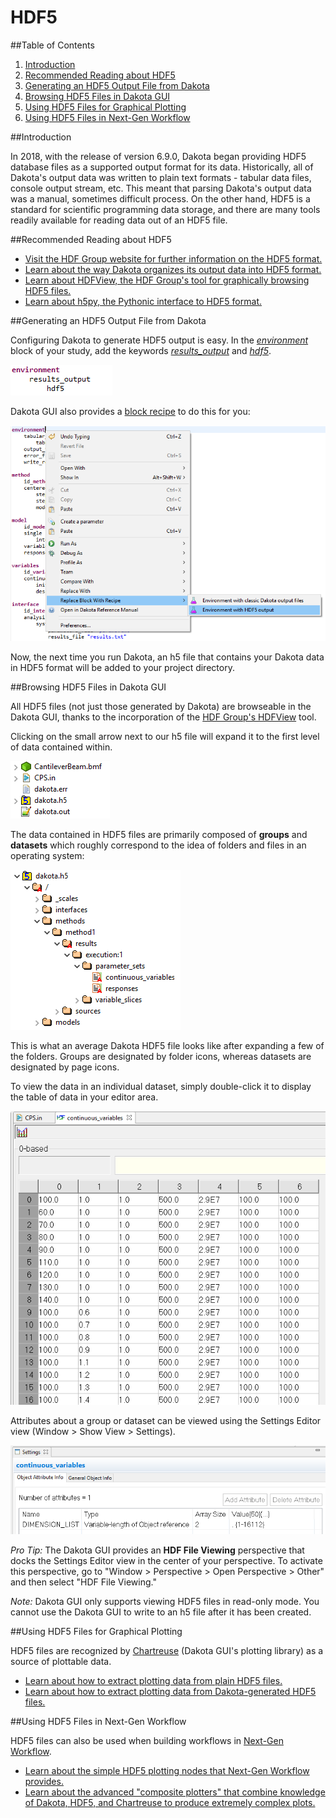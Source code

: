 HDF5
====

##Table of Contents
1. [Introduction](#introduction)
2. [Recommended Reading about HDF5](#recommended-reading)
3. [Generating an HDF5 Output File from Dakota](#generating-hdf5-files)
4. [Browsing HDF5 Files in Dakota GUI](#browsing-hdf5-files)
5. [Using HDF5 Files for Graphical Plotting](#hdf5-plotting)
6. [Using HDF5 Files in Next-Gen Workflow](#hdf5-ngw)

##Introduction<a name="introduction"></a>

In 2018, with the release of version 6.9.0, Dakota began providing HDF5 database files as a supported output format for its data.  Historically, all of Dakota's output data was written to plain text formats - tabular data files, console output stream, etc.  This meant that parsing Dakota's output data was a manual, sometimes difficult process.  On the other hand, HDF5 is a standard for scientific programming data storage, and there are many tools readily available for reading data out of an HDF5 file.

##Recommended Reading about HDF5<a name="recommended-reading"></a>

* [Visit the HDF Group website for further information on the HDF5 format.](https://www.hdfgroup.org/wp-content/uploads/2017/12/HDF512-17.pdf)
* [Learn about the way Dakota organizes its output data into HDF5 format.](https://dakota.sandia.gov//sites/default/files/docs/latest_release/html-ref/hdf5_output.html)
* [Learn about HDFView, the HDF Group's tool for graphically browsing HDF5 files.](https://support.hdfgroup.org/products/java/hdfview/)
* [Learn about h5py, the Pythonic interface to HDF5 format.](https://www.h5py.org/)

##Generating an HDF5 Output File from Dakota<a name="generating-hdf5-files"></a>

Configuring Dakota to generate HDF5 output is easy.  In the [*environment*](https://dakota.sandia.gov//sites/default/files/docs/latest_release/html-ref/environment.html) block of your study, add the keywords [*results_output*](https://dakota.sandia.gov//sites/default/files/docs/latest_release/html-ref/environment-results_output.html) and [*hdf5*](https://dakota.sandia.gov//sites/default/files/docs/latest_release/html-ref/environment-results_output-hdf5.html).

![alt text](img/HDF_Generation_1.png "Example environment block")

Dakota GUI also provides a [block recipe](DakotaInputFiles.html#block-recipes) to do this for you:

![alt text](img/HDF_Generation_2.png "Environment with HDF5 output")

Now, the next time you run Dakota, an h5 file that contains your Dakota data in HDF5 format will be added to your project directory.

##Browsing HDF5 Files in Dakota GUI<a name="browsing-hdf5-files"></a>

All HDF5 files (not just those generated by Dakota) are browseable in the Dakota GUI, thanks to the incorporation of the [HDF Group's HDFView](https://support.hdfgroup.org/products/java/hdfview/) tool.

Clicking on the small arrow next to our h5 file will expand it to the first level of data contained within. 

![alt text](img/HDF_Browsing_1.png "The potential is there")

The data contained in HDF5 files are primarily composed of **groups** and **datasets** which roughly correspond to the idea of folders and files in an operating system:

![alt text](img/HDF_Browsing_2.png "Just your average HDF5 file")

This is what an average Dakota HDF5 file looks like after expanding a few of the folders.  Groups are designated by folder icons, whereas datasets are designated by page icons.

To view the data in an individual dataset, simply double-click it to display the table of data in your editor area.

![alt text](img/HDF_Browsing_3.png "Data from a centered parameter study")

Attributes about a group or dataset can be viewed using the Settings Editor view (Window > Show View > Settings).

![alt text](img/HDF_Browsing_4.png "continuous_variables attributes")

*Pro Tip:* The Dakota GUI provides an **HDF File Viewing** perspective that docks the Settings Editor view in the center of your perspective.  To activate this perspective, go to "Window > Perspective > Open Perspective > Other" and then select "HDF File Viewing."

*Note:* Dakota GUI only supports viewing HDF5 files in read-only mode.  You cannot use the Dakota GUI to write to an h5 file after it has been created.

##Using HDF5 Files for Graphical Plotting<a name="hdf5-plotting"></a>

HDF5 files are recognized by [Chartreuse](Chartreuse.html) (Dakota GUI's plotting library) as a source of plottable data.

* [Learn about how to extract plotting data from plain HDF5 files.](Chartreuse.html#getting-data-from-plain-hdf5)
* [Learn about how to extract plotting data from Dakota-generated HDF5 files.](Chartreuse.html#getting-data-from-dakota-hdf5)

##Using HDF5 Files in Next-Gen Workflow<a name="hdf5-ngw"></a>

HDF5 files can also be used when building workflows in [Next-Gen Workflow](NextGenWorkflow.html).

* [Learn about the simple HDF5 plotting nodes that Next-Gen Workflow provides.](Chartreuse.html#basic-hdf-plot-nodes)
* [Learn about the advanced "composite plotters" that combine knowledge of Dakota, HDF5, and Chartreuse to produce extremely complex plots.](Chartreuse.html#plotting-composite-plotters)